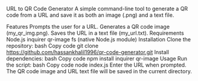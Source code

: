 URL to QR Code Generator
A simple command-line tool to generate a QR code from a URL and save it as both an image (.png) and a text file.

Features
Prompts the user for a URL.
Generates a QR code image (my_qr_img.png).
Saves the URL in a text file (my_url.txt).
Requirements
Node.js
inquirer
qr-image
fs (native Node.js module)
Installation
Clone the repository:
bash
Copy code
git clone https://github.com/hassankhalil1996/qr-code-generator.git
Install dependencies:
bash
Copy code
npm install inquirer qr-image
Usage
Run the script:
bash
Copy code
node index.js
Enter the URL when prompted.
The QR code image and URL text file will be saved in the current directory.
